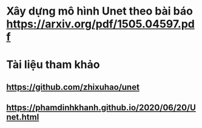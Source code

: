 # Xây dựng mô hình Unet theo bài báo https://arxiv.org/pdf/1505.04597.pdf 
# Tài liệu tham khảo 
## https://github.com/zhixuhao/unet

## https://phamdinhkhanh.github.io/2020/06/20/Unet.html
